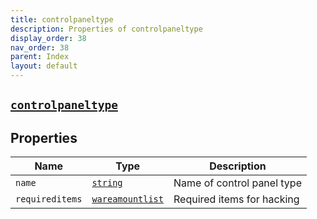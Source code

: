 ```yaml
---
title: controlpaneltype
description: Properties of controlpaneltype
display_order: 38
nav_order: 38
parent: Index
layout: default
---
```


##  [`controlpaneltype`](./controlpaneltype.html) 


## Properties

| Name | Type | Description |
|------|------|-------------|
| `name` | [`string`](./string.html) | Name of control panel type |
| `requireditems` | [`wareamountlist`](./wareamountlist.html) | Required items for hacking |



